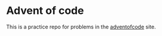 # Advent of code

This is a practice repo for problems in the [adventofcode](https://adventofcode.com) site.
